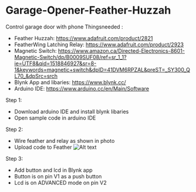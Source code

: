 # Garage-Opener-Feather-Huzzah
Control garage door with phone 
Thingsneeded :
- Feather Huzzah: https://www.adafruit.com/product/2821  
- FeatherWing Latching Relay: https://www.adafruit.com/product/2923  
- Magnetic Switch: https://www.amazon.ca/Directed-Electronics-8601-Magnetic-Switch/dp/B0009SUF08/ref=sr_1_1?ie=UTF8&qid=1518846927&sr=8-1&keywords=magnetic+switch&dpID=41DVM6RPZAL&preST=_SY300_QL70_&dpSrc=srch  
- Blynk App and libaries: https://www.blynk.cc/ 
- Arduino IDE: https://www.arduino.cc/en/Main/Software 
  
 
Step 1: 
  - Download arduino IDE and install blynk libaries
  - Open sample code in arduino IDE

Step 2:
  - Wire feather and relay as shown in photo
  - Upload code to Feather
  ![Alt text](relative/path/to/Garage.png?raw=true "Title")
  
Step 3:
  - Add button and lcd in Blynk app
  - Button is on pin V1 as a push button
  - Lcd is on ADVANCED mode on pin V2

  
  
